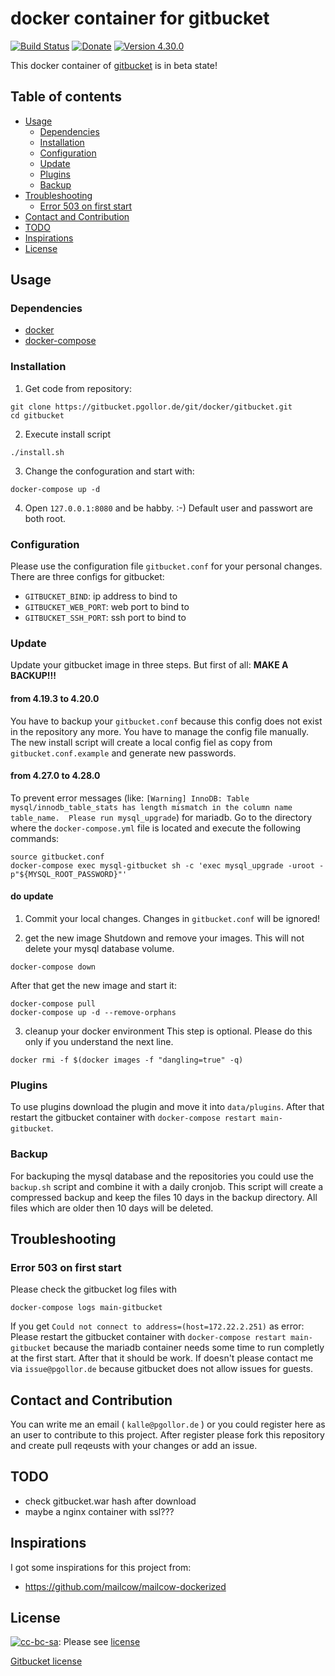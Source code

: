 # docker container for gitbucket

[![Build Status](https://jenkins.pgollor.de/job/gitbucket-docker-master/badge/icon)](https://jenkins.pgollor.de/job/gitbucket-docker-master/)
[![Donate](https://img.shields.io/badge/Donate-PayPal-green.svg)](https://paypal.me/pgollor)
[![Version 4.30.0](https://img.shields.io/badge/gitbucket_version-4.30.0-blue.svg)](https://github.com/gitbucket/gitbucket/releases/tag/4.30.0)

This docker container of [gitbucket](https://github.com/gitbucket/gitbucket.git) is in beta state!


## Table of contents 

  - [Usage](#section-id-5)
    - [Dependencies](#section-id-7)
    - [Installation](#section-id-11)
    - [Configuration](#section-id-38)
    - [Update](#section-id-46)
    - [Plugins](#section-id-71)
    - [Backup](#section-id-76)
  - [Troubleshooting](#section-id-82)
    - [Error 503 on first start](#section-id-84)
  - [Contact and Contribution](#section-id-95)
  - [TODO](#section-id-100)
  - [Inspirations](#section-id-105)
  - [License](#section-id-110)
  

<div id='section-id-5'/>

## Usage

<div id='section-id-7'/>

### Dependencies
- [docker](https://docs.docker.com/engine/installation/)
- [docker-compose](https://docs.docker.com/compose/install/)

<div id='section-id-11'/>


### Installation

1. Get code from repository:
```
git clone https://gitbucket.pgollor.de/git/docker/gitbucket.git
cd gitbucket
```

2. Execute install script
```
./install.sh
```

3. Change the confoguration and start with:
```
docker-compose up -d
```

4. Open `127.0.0.1:8080` and be habby. :-)
Default user and passwort are both root.


<div id='section-id-38'/>

### Configuration
Please use the configuration file `gitbucket.conf` for your personal changes.
There are three configs for gitbucket:
- `GITBUCKET_BIND`: ip address to bind to
- `GITBUCKET_WEB_PORT`: web port to bind to
- `GITBUCKET_SSH_PORT`: ssh port to bind to


<div id='section-id-46'/>

### Update
Update your gitbucket image in three steps.
But first of all: **MAKE A BACKUP!!!**

#### from 4.19.3 to 4.20.0
You have to backup your `gitbucket.conf` because this config does not exist in the repository any more.
You have to manage the config file manually.
The new install script will create a local config fiel as copy from `gitbucket.conf.example` and generate new passwords.

#### from 4.27.0 to 4.28.0

To prevent error messages (like: `[Warning] InnoDB: Table mysql/innodb_table_stats has length mismatch in the column name table_name.  Please run mysql_upgrade`) for mariadb.
Go to the directory where the `docker-compose.yml` file is located and execute the following commands:

```
source gitbucket.conf
docker-compose exec mysql-gitbucket sh -c 'exec mysql_upgrade -uroot -p"${MYSQL_ROOT_PASSWORD}"'
```

#### do update

1. Commit your local changes. Changes in `gitbucket.conf` will be ignored!

2. get the new image
Shutdown and remove your images. This will not delete your mysql database volume.
```
docker-compose down
```
After that get the new image and start it:
```
docker-compose pull
docker-compose up -d --remove-orphans
```

3. cleanup your docker environment
This step is optional. Please do this only if you understand the next line.
```
docker rmi -f $(docker images -f "dangling=true" -q)
```



<div id='section-id-71'/>

### Plugins
To use plugins download the plugin and move it into `data/plugins`.
After that restart the gitbucket container with `docker-compose restart main-gitbucket`.


<div id='section-id-76'/>

### Backup
For backuping the mysql database and the repositories you could use the `backup.sh` script and combine it with a daily cronjob.
This script will create a compressed backup and keep the files 10 days in the backup directory.
All files which are older then 10 days will be deleted.


<div id='section-id-82'/>

## Troubleshooting

<div id='section-id-84'/>

### Error 503 on first start
Please check the gitbucket log files with
```
docker-compose logs main-gitbucket
```
If you get `Could not connect to address=(host=172.22.2.251)` as error:
Please restart the gitbucket container with `docker-compose restart main-gitbucket` because the mariadb container needs some time to run completly at the first start.
After that it should be work.
If doesn't please contact me via `issue@pgollor.de` because gitbucket does not allow issues for guests.


<div id='section-id-95'/>

## Contact and Contribution
You can write me an email ( `kalle@pgollor.de` ) or you could register here as an user to contribute to this project.
After register please fork this repository and create pull reqeusts with your changes or add an issue.


<div id='section-id-100'/>

## TODO
- check gitbucket.war hash after download
- maybe a nginx container with ssl???


<div id='section-id-105'/>

## Inspirations
I got some inspirations for this project from:
- https://github.com/mailcow/mailcow-dockerized


<div id='section-id-110'/>

## License
[![cc-bc-sa](https://i.creativecommons.org/l/by-sa/4.0/88x31.png)](http://creativecommons.org/licenses/by-sa/4.0/): Please see [license](LICENSE.md)

[Gitbucket license](https://github.com/gitbucket/gitbucket/blob/master/LICENSE)
